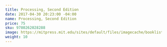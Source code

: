 ```yaml
---
title: Processing, Second Edition
date: 2017-04-30 20:23:00 -04:00
name: Processing, Second Edition
price: 75
sku: 9780262028288
image: https://mitpress.mit.edu/sites/default/files/imagecache/booklist_node/9780262028288.jpg
weight: 10
---
```


